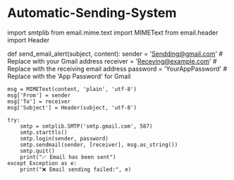 # Automatic-Sending-System

import smtplib
from email.mime.text import MIMEText
from email.header import Header

def send_email_alert(subject, content):
    sender = 'Sendding@gmail.com'       # Replace with your Gmail address
    receiver = 'Receving@example.com'   # Replace with the receiving email address
    password = 'YourAppPassword'        # Replace with the 'App Password' for Gmail

    msg = MIMEText(content, 'plain', 'utf-8')
    msg['From'] = sender
    msg['To'] = receiver
    msg['Subject'] = Header(subject, 'utf-8')

    try:
        smtp = smtplib.SMTP('smtp.gmail.com', 587)
        smtp.starttls()
        smtp.login(sender, password)
        smtp.sendmail(sender, [receiver], msg.as_string())
        smtp.quit()
        print("✅ Email has been sent")
    except Exception as e:
        print("❌ Email sending failed:", e)
